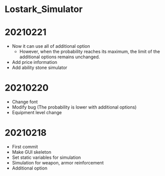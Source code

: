 # Lostark_Simulator
# 20210221
 - Now it can use all of additional option
   - However, when the probability reaches its maximum, the limit of the additional options remains unchanged.
 - Add price information
 - Add ability stone simulator
 
# 20210220
 - Change font
 - Modify bug (The probability is lower with additional options)
 - Equipment level change

# 20210218
 - First commit
 - Make GUI skeleton
 - Set static variables for simulation
 - Simulation for weapon, armor reinforcement
 - Additional option
